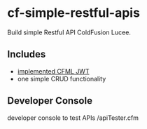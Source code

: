 # cf-simple-restful-apis
Build simple Restful API ColdFusion Lucee.

## Includes
- [implemented CFML JWT](https://github.com/jcberquist/jwt-cfml)
- one simple CRUD functionality

## Developer Console
developer console to test APIs /apiTester.cfm
